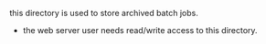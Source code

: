 this directory is used to store archived batch jobs.

* the web server user needs read/write access to this directory.